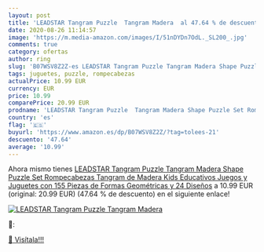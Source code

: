 ```yaml
---
layout: post
title: 'LEADSTAR Tangram Puzzle  Tangram Madera  al 47.64 % de descuento'
date: 2020-08-26 11:14:57
image: 'https://m.media-amazon.com/images/I/51nDYDn7OdL._SL200_.jpg'
comments: true
category: ofertas
author: ring
slug: 'B07WSV8Z2Z-es LEADSTAR Tangram Puzzle Tangram Madera Shape Puzzle Set...'
tags: juguetes, puzzle, rompecabezas
actualPrice: 10.99 EUR
currency: EUR
price: 10.99
comparePrice: 20.99 EUR
prodname: 'LEADSTAR Tangram Puzzle  Tangram Madera Shape Puzzle Set Rompecabezas Tangram de Madera Kids Educativos Juegos y Juguetes con 155 Piezas de Formas Geométricas y 24 Diseños'
country: 'es'
flag: '🇪🇸'
buyurl: 'https://www.amazon.es/dp/B07WSV8Z2Z/?tag=tolees-21'
descuento: '47.64'
average: '10.99'
---
```


Ahora mismo tienes [LEADSTAR Tangram Puzzle  Tangram Madera Shape Puzzle Set Rompecabezas Tangram de Madera Kids Educativos Juegos y Juguetes con 155 Piezas de Formas Geométricas y 24 Diseños](https://www.amazon.es/dp/B07WSV8Z2Z/?tag=tolees-21) a 10.99 EUR (original: 20.99 EUR) (47.64 %  de descuento) en el siguiente enlace!

[![LEADSTAR Tangram Puzzle  Tangram Madera ](https://m.media-amazon.com/images/I/51nDYDn7OdL._SL200_.jpg)](https://www.amazon.es/dp/B07WSV8Z2Z/?tag=tolees-21)

🔎:


[🛒 Visítala!!!](https://www.amazon.es/dp/B07WSV8Z2Z/?tag=tolees-21)

